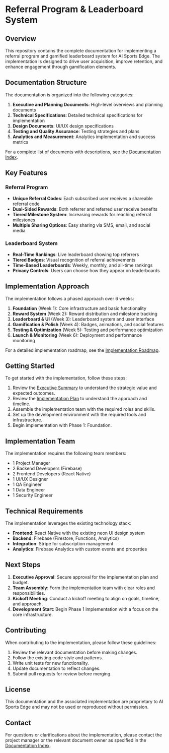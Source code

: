 # Referral Program & Leaderboard System

## Overview

This repository contains the complete documentation for implementing a referral program and gamified leaderboard system for AI Sports Edge. The implementation is designed to drive user acquisition, improve retention, and enhance engagement through gamification elements.

## Documentation Structure

The documentation is organized into the following categories:

1. **Executive and Planning Documents**: High-level overviews and planning documents
2. **Technical Specifications**: Detailed technical specifications for implementation
3. **Design Documents**: UI/UX design specifications
4. **Testing and Quality Assurance**: Testing strategies and plans
5. **Analytics and Measurement**: Analytics implementation and success metrics

For a complete list of documents with descriptions, see the [Documentation Index](./referral-program-documentation-index.md).

## Key Features

### Referral Program

- **Unique Referral Codes**: Each subscribed user receives a shareable referral code
- **Dual-Sided Rewards**: Both referrer and referred user receive benefits
- **Tiered Milestone System**: Increasing rewards for reaching referral milestones
- **Multiple Sharing Options**: Easy sharing via SMS, email, and social media

### Leaderboard System

- **Real-Time Rankings**: Live leaderboard showing top referrers
- **Tiered Badges**: Visual recognition of referral achievements
- **Time-Based Leaderboards**: Weekly, monthly, and all-time rankings
- **Privacy Controls**: Users can choose how they appear on leaderboards

## Implementation Approach

The implementation follows a phased approach over 6 weeks:

1. **Foundation** (Week 1): Core infrastructure and basic functionality
2. **Reward System** (Week 2): Reward distribution and milestone tracking
3. **Leaderboard & UI** (Week 3): Leaderboard system and user interface
4. **Gamification & Polish** (Week 4): Badges, animations, and social features
5. **Testing & Optimization** (Week 5): Testing and performance optimization
6. **Launch & Monitoring** (Week 6): Deployment and performance monitoring

For a detailed implementation roadmap, see the [Implementation Roadmap](./referral-program-implementation-roadmap.md).

## Getting Started

To get started with the implementation, follow these steps:

1. Review the [Executive Summary](./referral-program-executive-summary.md) to understand the strategic value and expected outcomes.
2. Review the [Implementation Plan](./referral-program-implementation-plan.md) to understand the approach and timeline.
3. Assemble the implementation team with the required roles and skills.
4. Set up the development environment with the required tools and infrastructure.
5. Begin implementation with Phase 1: Foundation.

## Implementation Team

The implementation requires the following team members:

- 1 Project Manager
- 2 Backend Developers (Firebase)
- 2 Frontend Developers (React Native)
- 1 UI/UX Designer
- 1 QA Engineer
- 1 Data Engineer
- 1 Security Engineer

## Technical Requirements

The implementation leverages the existing technology stack:

- **Frontend**: React Native with the existing neon UI design system
- **Backend**: Firebase (Firestore, Functions, Analytics)
- **Integration**: Stripe for subscription management
- **Analytics**: Firebase Analytics with custom events and properties

## Next Steps

1. **Executive Approval**: Secure approval for the implementation plan and budget.
2. **Team Assembly**: Form the implementation team with clear roles and responsibilities.
3. **Kickoff Meeting**: Conduct a kickoff meeting to align on goals, timeline, and approach.
4. **Development Start**: Begin Phase 1 implementation with a focus on the core infrastructure.

## Contributing

When contributing to the implementation, please follow these guidelines:

1. Review the relevant documentation before making changes.
2. Follow the existing code style and patterns.
3. Write unit tests for new functionality.
4. Update documentation to reflect changes.
5. Submit pull requests for review before merging.

## License

This documentation and the associated implementation are proprietary to AI Sports Edge and may not be used or reproduced without permission.

## Contact

For questions or clarifications about the implementation, please contact the project manager or the relevant document owner as specified in the [Documentation Index](./referral-program-documentation-index.md).